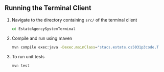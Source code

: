 ## Running the Terminal Client
1. Navigate to the directory containing `src/` of the terminal client
    ```bash
    cd EstateAgencySystemTerminal
    ```
2. Compile and run using maven
    ```bash
    mvn compile exec:java -Dexec.mainClass="stacs.estate.cs5031p3code.TerminalClientMain"
    ```
3. To run unit tests
    ```text
    mvn test
    ```